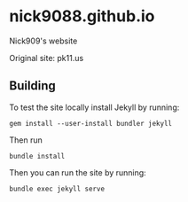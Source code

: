 # nick9088.github.io
Nick909's website

Original site: pk11.us
## Building
To test the site locally install Jekyll by running:
```
gem install --user-install bundler jekyll
```
Then run
```
bundle install
```
Then you can run the site by running:
```
bundle exec jekyll serve
```
